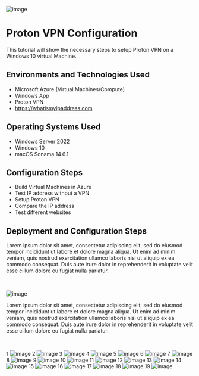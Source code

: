  ![image](https://github.com/user-attachments/assets/283b3ce1-ca1f-4f12-9d59-c9be2606d963)



<h1>Proton VPN Configuration</h1>
This tutorial will show the necessary steps to setup Proton VPN on a Windows 10 virtual Machine.<br />





<h2>Environments and Technologies Used</h2>

- Microsoft Azure (Virtual Machines/Compute)
- Windows App
- Proton VPN
- https://whatismyipaddress.com

<h2>Operating Systems Used </h2>

- Windows Server 2022
- Windows 10 
- macOS Sonama 14.6.1

<h2>Configuration Steps</h2>

- Build Virtual Machines in Azure 
- Test IP address without a VPN 
- Setup Proton VPN 
- Compare the IP address
- Test different websites 

<h2>Deployment and Configuration Steps</h2>




<p>
Lorem ipsum dolor sit amet, consectetur adipiscing elit, sed do eiusmod tempor incididunt ut labore et dolore magna aliqua. Ut enim ad minim veniam, quis nostrud exercitation ullamco laboris nisi ut aliquip ex ea commodo consequat. Duis aute irure dolor in reprehenderit in voluptate velit esse cillum dolore eu fugiat nulla pariatur.
</p>
<br />


![image](https://github.com/user-attachments/assets/c12ea3e9-cff5-442c-b38f-3a73cc595c8e)

<p>
Lorem ipsum dolor sit amet, consectetur adipiscing elit, sed do eiusmod tempor incididunt ut labore et dolore magna aliqua. Ut enim ad minim veniam, quis nostrud exercitation ullamco laboris nisi ut aliquip ex ea commodo consequat. Duis aute irure dolor in reprehenderit in voluptate velit esse cillum dolore eu fugiat nulla pariatur.
</p>
<br />

1
![image](https://github.com/user-attachments/assets/9d4a3cbc-d2bd-4fec-8063-c61db67677ad)
2
![image](https://github.com/user-attachments/assets/19024eda-6d72-46c4-bd95-f228edb8dd0c)
3
![image](https://github.com/user-attachments/assets/5265a94d-b34d-4cfb-8b68-c1a38a33e0e0)
4
![image](https://github.com/user-attachments/assets/0b1f6f54-fb61-4b29-919c-194c05470f10)
5
![image](https://github.com/user-attachments/assets/0c995294-12ea-44bc-afc2-a84b02cac044)
6
![image](https://github.com/user-attachments/assets/3de3a0ae-34c4-4cde-aa6d-d28e5c0b98cc)
7
![image](https://github.com/user-attachments/assets/7259b29f-153b-4e41-8ca6-ac9367e54340)
8
![image](https://github.com/user-attachments/assets/17afd775-3216-4fc8-abe0-316ee89b9b99)
9
![image](https://github.com/user-attachments/assets/5480acff-d669-4932-a029-9ff5cfad25fc)
10
![image](https://github.com/user-attachments/assets/be065cd6-20bf-491a-bbb5-e6d40df3d50a)
11
![image](https://github.com/user-attachments/assets/08f89243-960f-422a-b077-e67294d67ecb)
12
![image](https://github.com/user-attachments/assets/426d7f34-2e1f-46b4-a38b-8e671b257fa2)
13
![image](https://github.com/user-attachments/assets/63b10c8d-6b4f-42f0-95a0-196d49ee5632)
14
![image](https://github.com/user-attachments/assets/0903a0e0-e9c9-4b20-bc8b-28ba18d2fcbb)
15
![image](https://github.com/user-attachments/assets/493c8c56-51fc-4f1d-8d32-5e2178fa0e56)
16
![image](https://github.com/user-attachments/assets/959aeda2-a5fe-414a-a074-3568c7412175)
17
![image](https://github.com/user-attachments/assets/8eecf86c-c633-4b6a-b79f-048310edd237)
18
![image](https://github.com/user-attachments/assets/cb8cfa41-a6bc-4770-8e17-5f1005e3c238)
19
![image](https://github.com/user-attachments/assets/e50d600a-4a05-4d08-8f8b-41eea46d1d07)
